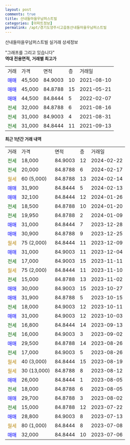 ```yaml
---
layout: post
comments: true
title: 산내들마을우남퍼스트빌
categories: [아파트정보]
permalink: /apt/경기도양주시고읍동산내들마을우남퍼스트빌
---
```


산내들마을우남퍼스트빌 실거래 상세정보

<script type="text/javascript">
  google.charts.load('current', {'packages':['line', 'corechart']});
  google.charts.setOnLoadCallback(drawChart);

  function drawChart() {
    var data = new google.visualization.DataTable();
    data.addColumn('date', '거래일');
    data.addColumn('number', "매매");
    data.addColumn('number', "전세");
    data.addColumn('number', "전매");

    data.addRows([[new Date(Date.parse("2024-02-22")), null, 18000, null], [new Date(Date.parse("2024-02-17")), null, 20000, null], [new Date(Date.parse("2024-02-14")), null, null, null], [new Date(Date.parse("2024-02-13")), 31900, null, null], [new Date(Date.parse("2024-01-26")), 32100, null, null], [new Date(Date.parse("2024-01-20")), null, 18500, null], [new Date(Date.parse("2024-01-09")), null, 19950, null], [new Date(Date.parse("2023-12-28")), 31000, null, null], [new Date(Date.parse("2023-12-25")), 30900, null, null], [new Date(Date.parse("2023-12-09")), null, null, null], [new Date(Date.parse("2023-12-04")), 31000, null, null], [new Date(Date.parse("2023-11-11")), null, 17000, null], [new Date(Date.parse("2023-11-10")), null, null, null], [new Date(Date.parse("2023-11-02")), null, 15000, null], [new Date(Date.parse("2023-10-27")), 30000, null, null], [new Date(Date.parse("2023-10-15")), 31900, null, null], [new Date(Date.parse("2023-10-11")), null, 18000, null], [new Date(Date.parse("2023-10-03")), 31000, null, null], [new Date(Date.parse("2023-09-13")), null, 16800, null], [new Date(Date.parse("2023-09-02")), null, 16000, null], [new Date(Date.parse("2023-08-26")), 29500, null, null], [new Date(Date.parse("2023-08-26")), null, 17000, null], [new Date(Date.parse("2023-08-19")), null, null, null], [new Date(Date.parse("2023-08-12")), null, null, null], [new Date(Date.parse("2023-08-05")), 26000, null, null], [new Date(Date.parse("2023-08-05")), null, 18000, null], [new Date(Date.parse("2023-08-02")), 29700, null, null], [new Date(Date.parse("2023-07-22")), null, 15000, null], [new Date(Date.parse("2023-07-13")), 28800, null, null], [new Date(Date.parse("2023-07-08")), null, null, null], [new Date(Date.parse("2023-07-06")), 32000, null, null]]);

    var options = {
      hAxis: {
        format: 'yyyy/MM/dd'
      },    
      lineWidth: 0,
      pointsVisible: true,    
      title: '최근 1년간 유형별 실거래가 분포',
      legend: { position: 'bottom' }
    };

    var formatter = new google.visualization.NumberFormat({pattern:'###,###'} );
    formatter.format(data, 1);
    formatter.format(data, 2);
    
    setTimeout(function() {
        var chart = new google.visualization.LineChart(document.getElementById('columnchart_material'));
        chart.draw(data, (options));
        document.getElementById('loading').style.display = 'none';
    }, 200);
  }
</script>


<div id="loading" style="z-index:20; display: block; margin-left: 0px">"그래프를 그리고 있습니다"</div>
<div id="columnchart_material" style="width: 95%; margin-left: 0px; display: block"></div>
<!-- contents start -->
<b>역대 전용면적, 거래별 최고가</b>
<table class="sortable">
    <tr>
      <td>거래</td>
      <td>가격</td>
      <td>면적</td>
      <td>층</td>
      <td>거래일</td>
    </tr>
        <tr>
          <td><a style="color: blue">매매</a></td>
          <td>45,500</td>
          <td>84.9003</td>
          <td>10</td>
          <td>2021-08-10</td>
        </tr>            <tr>
          <td><a style="color: blue">매매</a></td>
          <td>45,000</td>
          <td>84.8788</td>
          <td>15</td>
          <td>2021-05-21</td>
        </tr>            <tr>
          <td><a style="color: blue">매매</a></td>
          <td>44,500</td>
          <td>84.8444</td>
          <td>5</td>
          <td>2022-02-07</td>
        </tr>        
        <tr>
              <td><a style="color: darkgreen">전세</a></td>
              <td>32,000</td>
              <td>84.8788</td>
              <td>6</td>
              <td>2021-08-16</td>
            </tr>            <tr>
              <td><a style="color: darkgreen">전세</a></td>
              <td>31,000</td>
              <td>84.9003</td>
              <td>4</td>
              <td>2021-08-31</td>
            </tr>            <tr>
              <td><a style="color: darkgreen">전세</a></td>
              <td>31,000</td>
              <td>84.8444</td>
              <td>11</td>
              <td>2021-09-13</td>
            </tr>        
    
</table>

<b>최근 1년간 거래 내역</b>

<table class="sortable">
    <tr>
      <td>거래</td>
      <td>가격</td>
      <td>면적</td>
      <td>층</td>
      <td>거래일</td>
    </tr>
    <tr>
      <td><a style="color: darkgreen">전세</a></td>
      <td>18,000</td>
      <td>84.9003</td>
      <td>12</td>
      <td>2024-02-22</td>
    </tr>          <tr>
      <td><a style="color: darkgreen">전세</a></td>
      <td>20,000</td>
      <td>84.8788</td>
      <td>6</td>
      <td>2024-02-17</td>
    </tr>          <tr>
      <td><a style="color: darkgoldenrod">월세</a></td>
      <td>60 (5,000)</td>
      <td>84.8788</td>
      <td>13</td>
      <td>2024-02-14</td>
    </tr>          <tr>
      <td><a style="color: blue">매매</a></td>
      <td>31,900</td>
      <td>84.8444</td>
      <td>5</td>
      <td>2024-02-13</td>
    </tr>          <tr>
      <td><a style="color: blue">매매</a></td>
      <td>32,100</td>
      <td>84.8444</td>
      <td>12</td>
      <td>2024-01-26</td>
    </tr>          <tr>
      <td><a style="color: darkgreen">전세</a></td>
      <td>18,500</td>
      <td>84.8788</td>
      <td>10</td>
      <td>2024-01-20</td>
    </tr>          <tr>
      <td><a style="color: darkgreen">전세</a></td>
      <td>19,950</td>
      <td>84.8788</td>
      <td>2</td>
      <td>2024-01-09</td>
    </tr>          <tr>
      <td><a style="color: blue">매매</a></td>
      <td>31,000</td>
      <td>84.8444</td>
      <td>7</td>
      <td>2023-12-28</td>
    </tr>          <tr>
      <td><a style="color: blue">매매</a></td>
      <td>30,900</td>
      <td>84.8788</td>
      <td>9</td>
      <td>2023-12-25</td>
    </tr>          <tr>
      <td><a style="color: darkgoldenrod">월세</a></td>
      <td>75 (2,000)</td>
      <td>84.8444</td>
      <td>11</td>
      <td>2023-12-09</td>
    </tr>          <tr>
      <td><a style="color: blue">매매</a></td>
      <td>31,000</td>
      <td>84.9003</td>
      <td>11</td>
      <td>2023-12-04</td>
    </tr>          <tr>
      <td><a style="color: darkgreen">전세</a></td>
      <td>17,000</td>
      <td>84.9003</td>
      <td>15</td>
      <td>2023-11-11</td>
    </tr>          <tr>
      <td><a style="color: darkgoldenrod">월세</a></td>
      <td>75 (2,000)</td>
      <td>84.8444</td>
      <td>11</td>
      <td>2023-11-10</td>
    </tr>          <tr>
      <td><a style="color: darkgreen">전세</a></td>
      <td>15,000</td>
      <td>84.8788</td>
      <td>13</td>
      <td>2023-11-02</td>
    </tr>          <tr>
      <td><a style="color: blue">매매</a></td>
      <td>30,000</td>
      <td>84.9003</td>
      <td>15</td>
      <td>2023-10-27</td>
    </tr>          <tr>
      <td><a style="color: blue">매매</a></td>
      <td>31,900</td>
      <td>84.8788</td>
      <td>5</td>
      <td>2023-10-15</td>
    </tr>          <tr>
      <td><a style="color: darkgreen">전세</a></td>
      <td>18,000</td>
      <td>84.9003</td>
      <td>12</td>
      <td>2023-10-11</td>
    </tr>          <tr>
      <td><a style="color: blue">매매</a></td>
      <td>31,000</td>
      <td>84.9003</td>
      <td>12</td>
      <td>2023-10-03</td>
    </tr>          <tr>
      <td><a style="color: darkgreen">전세</a></td>
      <td>16,800</td>
      <td>84.8444</td>
      <td>14</td>
      <td>2023-09-13</td>
    </tr>          <tr>
      <td><a style="color: darkgreen">전세</a></td>
      <td>16,000</td>
      <td>84.9003</td>
      <td>3</td>
      <td>2023-09-02</td>
    </tr>          <tr>
      <td><a style="color: blue">매매</a></td>
      <td>29,500</td>
      <td>84.8788</td>
      <td>14</td>
      <td>2023-08-26</td>
    </tr>          <tr>
      <td><a style="color: darkgreen">전세</a></td>
      <td>17,000</td>
      <td>84.9003</td>
      <td>5</td>
      <td>2023-08-26</td>
    </tr>          <tr>
      <td><a style="color: darkgoldenrod">월세</a></td>
      <td>40 (3,000)</td>
      <td>84.8444</td>
      <td>15</td>
      <td>2023-08-19</td>
    </tr>          <tr>
      <td><a style="color: darkgoldenrod">월세</a></td>
      <td>30 (13,000)</td>
      <td>84.8788</td>
      <td>8</td>
      <td>2023-08-12</td>
    </tr>          <tr>
      <td><a style="color: blue">매매</a></td>
      <td>26,000</td>
      <td>84.8444</td>
      <td>1</td>
      <td>2023-08-05</td>
    </tr>          <tr>
      <td><a style="color: darkgreen">전세</a></td>
      <td>18,000</td>
      <td>84.8788</td>
      <td>6</td>
      <td>2023-08-05</td>
    </tr>          <tr>
      <td><a style="color: blue">매매</a></td>
      <td>29,700</td>
      <td>84.8788</td>
      <td>3</td>
      <td>2023-08-02</td>
    </tr>          <tr>
      <td><a style="color: darkgreen">전세</a></td>
      <td>15,000</td>
      <td>84.8788</td>
      <td>12</td>
      <td>2023-07-22</td>
    </tr>          <tr>
      <td><a style="color: blue">매매</a></td>
      <td>28,800</td>
      <td>84.9003</td>
      <td>8</td>
      <td>2023-07-13</td>
    </tr>          <tr>
      <td><a style="color: darkgoldenrod">월세</a></td>
      <td>80 (1,000)</td>
      <td>84.8444</td>
      <td>8</td>
      <td>2023-07-08</td>
    </tr>          <tr>
      <td><a style="color: blue">매매</a></td>
      <td>32,000</td>
      <td>84.8444</td>
      <td>10</td>
      <td>2023-07-06</td>
    </tr>      </table>
<!-- contents end -->    

